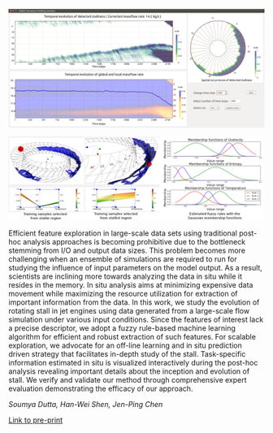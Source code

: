 ![Visual Analytics System](images/2018-4-5/dutta_1.png)

![Fuzzy Rules Extraction](images/2018-4-5/dutta_2.png)

Efficient feature exploration in large-scale data sets using traditional
post-hoc analysis approaches is becoming prohibitive due to the bottleneck
stemming from I/O and output data sizes. This problem becomes more challenging
when an ensemble of simulations are required to run for studying the influence
of input parameters on the model output. As a result, scientists are inclining
more towards analyzing the data in situ while it resides in the memory. In situ
analysis aims at minimizing expensive data movement while maximizing the
resource utilization for extraction of important information from the data. In
this work, we study the evolution of rotating stall in jet engines using data
generated from a large-scale flow simulation under various input conditions.
Since the features of interest lack a precise descriptor, we adopt a fuzzy
rule-based machine learning algorithm for efficient and robust extraction of
such features. For scalable exploration, we advocate for an off-line learning
and in situ prediction driven strategy that facilitates in-depth study of the
stall. Task-specific information estimated in situ is visualized interactively
during the post-hoc analysis revealing important details about the inception
and evolution of stall. We verify and validate our method through comprehensive
expert evaluation demonstrating the efficacy of our approach.

*Soumya Dutta, Han-Wei Shen, Jen-Ping Chen*

[Link to pre-print](http://web.cse.ohio-state.edu/~dutta.33/pvis2018_fuzzy_insitu.pdf)
